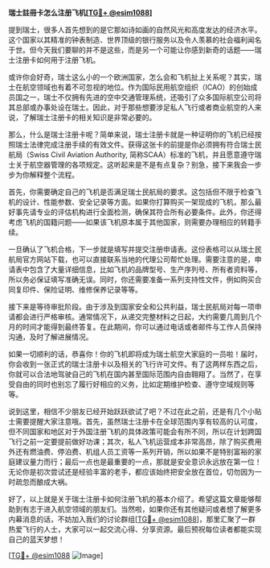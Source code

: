 **瑞士註冊卡怎么注册飞机[[TG💪+ @esim1088](https://t.me/s/esim1088)]**

提到瑞士，很多人首先想到的是它那如诗如画的自然风光和高度发达的经济水平。这个国家以其精准的钟表制造、世界顶级的银行服务以及令人羡慕的社会福利闻名于世。但今天我们要聊的并不是这些，而是另一个可能让你感到新奇的话题——瑞士注册卡如何用于注册飞机。

或许你会好奇，瑞士这么小的一个欧洲国家，怎么会和飞机扯上关系呢？其实，瑞士在航空领域也有着不可忽视的地位。作为国际民用航空组织（ICAO）的创始成员国之一，瑞士不仅拥有先进的空中交通管理系统，还吸引了众多国际航空公司将其总部或办事处设在瑞士。因此，对于那些想要涉足私人飞行或者商业航空的人来说，了解瑞士注册卡的相关知识是非常必要的。

那么，什么是瑞士注册卡呢？简单来说，瑞士注册卡就是一种证明你的飞机已经按照瑞士法律完成注册手续的有效文件。获得这张卡的前提是你必须拥有符合瑞士民航局（Swiss Civil Aviation Authority, 简称SCAA）标准的飞机，并且愿意遵守瑞士关于航空器管理的各项规定。这听起来是不是有点复杂？别急，接下来我会一步步为你解释整个流程。

首先，你需要确定自己的飞机是否满足瑞士民航局的要求。这包括但不限于检查飞机的设计、性能参数、安全记录等方面。如果你打算购买一架现成的飞机，那么最好事先请专业的评估机构进行全面检测，确保其符合所有必要条件。此外，你还得考虑飞机的国籍问题——如果该飞机原本属于其他国家，则需要办理相应的转籍手续。

一旦确认了飞机合格，下一步就是填写并提交注册申请表。这份表格可以从瑞士民航局官方网站下载，也可以直接联系当地的代理公司帮忙处理。需要注意的是，申请表中包含了大量详细信息，比如飞机的品牌型号、生产序列号、所有者资料等，所以务必保证填写准确无误。同时，你还需要准备一系列支持性文件，例如购买合同复印件、保险证明、维修保养记录等等。

接下来是等待审批阶段。由于涉及到国家安全和公共利益，瑞士民航局对每一项申请都会进行严格审核。通常情况下，从递交完整材料之日起，大约需要几周到几个月的时间才能得到最终答复。在此期间，你可以通过电话或者邮件与工作人员保持沟通，及时了解进展情况。

如果一切顺利的话，恭喜你！你的飞机即将成为瑞士航空大家庭的一员啦！届时，你会收到一张正式的瑞士注册卡以及相关的飞行许可文件。有了这两样东西之后，你就可以合法地驾驶自己的飞机在国内甚至国际范围内自由翱翔了。当然了，在享受自由的同时也别忘了履行好相应的义务，比如定期维护检查、遵守空域规则等等。

说到这里，相信不少朋友已经开始跃跃欲试了吧？不过在此之前，还是有几个小贴士需要提醒大家注意哦。首先，虽然瑞士注册卡在全球范围内享有较高的认可度，但不同国家和地区对于外国注册飞机的具体政策可能会有所不同，所以在计划跨国飞行之前一定要提前做好功课；其次，私人飞机运营成本非常高昂，除了购买费用外还有燃油费、停泊费、机组人员工资等一系列开销，所以如果不是特别富裕的家庭建议量力而行；最后一点也是最重要的一点，那就是安全意识永远放在第一位！无论你是初次尝试还是经验丰富的老手，都应该始终把安全放在首位，切勿因为一时疏忽而酿成大祸。

好了，以上就是关于瑞士注册卡如何注册飞机的基本介绍了。希望这篇文章能够帮助到有志于进入航空领域的朋友们。当然啦，如果你还有其他疑问或者想了解更多内幕消息的话，不妨加入我们的讨论群组[[TG💪+ @esim1088](https://t.me/s/esim1088)]，那里汇聚了一群热爱飞行的人士，大家可以一起交流心得、分享资源。最后预祝每位读者都能实现自己的蓝天梦想！

[[TG💪+ @esim1088](https://t.me/s/esim1088) ![Image](https://i.postimg.cc/4NQfJmqS/Snipaste-2025-05-13-00-14-12.png)]